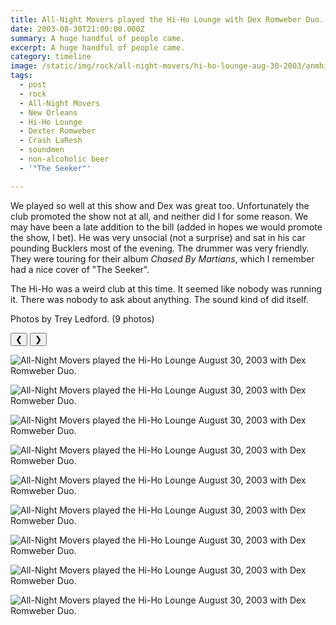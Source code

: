 ```yaml
---
title: All-Night Movers played the Hi-Ho Lounge with Dex Romweber Duo.
date: 2003-08-30T21:00:00.000Z
summary: A huge handful of people came.
excerpt: A huge handful of people came.
category: timeline
image: /static/img/rock/all-night-movers/hi-ho-lounge-aug-30-2003/anmhiholounge02.jpg
tags:
  - post
  - rock
  - All-Night Movers
  - New Orleans
  - Hi-Ho Lounge
  - Dexter Romweber
  - Crash LaResh
  - soundmen
  - non-alcoholic beer
  - '"The Seeker"'

---
```


We played so well at this show and Dex was great too. Unfortunately the club promoted the show not at all, and neither did I for some reason. We may have been a late addition to the bill (added in hopes we would promote the show, I bet). He was very unsocial (not a surprise) and sat in his car pounding Bucklers most of the evening. The drummer was very friendly. They were touring for their album _Chased By Martians_, which I remember had a nice cover of "The Seeker".

The Hi-Ho was a weird club at this time. It seemed like nobody was running it. There was nobody to ask about anything. The sound kind of did itself.

Photos by Trey Ledford. (9 photos)

<div id="viewport">
    <button id="buttonPrevious">&#10094;</button>
    <button id="buttonNext">&#10095;</button>

![All-Night Movers played the Hi-Ho Lounge August 30, 2003 with Dex Romweber Duo.](/static/img/rock/all-night-movers/hi-ho-lounge-aug-30-2003/anmhiholounge01.jpg)

![All-Night Movers played the Hi-Ho Lounge August 30, 2003 with Dex Romweber Duo.](/static/img/rock/all-night-movers/hi-ho-lounge-aug-30-2003/anmhiholounge02.jpg)

![All-Night Movers played the Hi-Ho Lounge August 30, 2003 with Dex Romweber Duo.](/static/img/rock/all-night-movers/hi-ho-lounge-aug-30-2003/anmhiholounge03.jpg)

![All-Night Movers played the Hi-Ho Lounge August 30, 2003 with Dex Romweber Duo.](/static/img/rock/all-night-movers/hi-ho-lounge-aug-30-2003/anmhiholounge04.jpg)

![All-Night Movers played the Hi-Ho Lounge August 30, 2003 with Dex Romweber Duo.](/static/img/rock/all-night-movers/hi-ho-lounge-aug-30-2003/anmhiholounge05.jpg)

![All-Night Movers played the Hi-Ho Lounge August 30, 2003 with Dex Romweber Duo.](/static/img/rock/all-night-movers/hi-ho-lounge-aug-30-2003/anmhiholounge06.jpg)

![All-Night Movers played the Hi-Ho Lounge August 30, 2003 with Dex Romweber Duo.](/static/img/rock/all-night-movers/hi-ho-lounge-aug-30-2003/anmhiholounge07.jpg)

![All-Night Movers played the Hi-Ho Lounge August 30, 2003 with Dex Romweber Duo.](/static/img/rock/all-night-movers/hi-ho-lounge-aug-30-2003/anmhiholounge08.jpg)

![All-Night Movers played the Hi-Ho Lounge August 30, 2003 with Dex Romweber Duo.](/static/img/rock/all-night-movers/hi-ho-lounge-aug-30-2003/anmhiholounge09.jpg)

</div>
<div id="caption"></div>